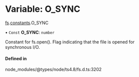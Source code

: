 # Variable: O\_SYNC

[fs](../modules/fs.md).[constants](../modules/fs.constants.md).O_SYNC

• `Const` **O\_SYNC**: `number`

Constant for fs.open(). Flag indicating that the file is opened for synchronous I/O.

#### Defined in

node_modules/@types/node/ts4.8/fs.d.ts:3202
